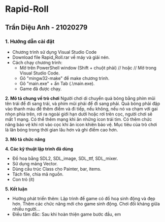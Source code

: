 # Rapid-Roll
## Trần Diệu Anh - 21020279

### 1. Hướng dẫn cài đặt
  - Chương trình sử dụng Visual Studio Code
  - Download file Rapid_Roll.rar về máy và giải nén.
  - Cách chạy chương trình:
    + Mở trên PowerShell window (Shift + chuột phải) // hoặc // Mở trong Visual Studio Code.
    + Gõ "mingw32-make" để make chương trình.
    + Gõ "main.exe" + ấn Tab (.\main.exe).
    + Game đã được chạy. 
 

**2. Mô tả chung về trò chơi**
  Người chơi di chuyển quả bóng bằng phím mũi tên trái để đi sang trái, và phím mũi phải để đi sang phải. Quả bóng phải đập vào thanh màu để thêm điểm và đi tiếp, nếu không, nếu nó va chạm với gai nhọn phía trên, rơi ra ngoài giới hạn dưới hoặc rơi trên cọc, người chơi sẽ mất 1 mạng. 
  Có thể thêm mạng khi ăn những icon trái tim. Có thêm chức năng bảo vệ khi rơi vào cọc khi ăn icon khiên bảo vệ.
  Mục tiêu của trò chơi là lăn bóng trong thời gian lâu hơn và ghi điểm cao hơn.

**3. Mô tả chức năng**


**4. Các kỹ thuật lập trình đã dùng**
  - Đồ hoạ bằng SDL2, SDL_image, SDL_ttf, SDL_mixer.
  - Sử dụng mảng Vector. 
  - Dùng cấu trúc Class cho Painter, bar, items.
  - Tách file, chia mã nguồn.
  - Con trỏ (ít)

**5. Kết luận**
  - Hướng phát triển thêm: Lập trình để game có đồ hoạ sinh động và đẹp hơn. Thêm các chức năng mới cho game sinh động. Chơi đối kháng giữa nhiều người...
  - Điều tâm đắc: Sau khi hoàn thiện game bước đầu, em 
